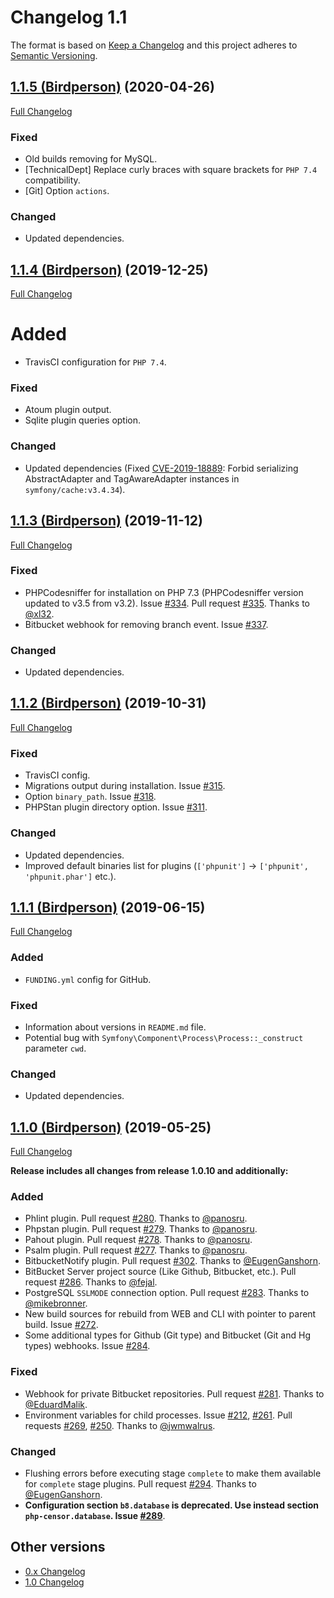 Changelog 1.1
=============

The format is based on [Keep a Changelog](http://keepachangelog.com/en/1.0.0/) and this project adheres to 
[Semantic Versioning](http://semver.org/spec/v2.0.0.html).


## [1.1.5 (Birdperson)](https://github.com/php-censor/php-censor/tree/1.1.5) (2020-04-26)

[Full Changelog](https://github.com/php-censor/php-censor/compare/1.1.4...1.1.5)

### Fixed

- Old builds removing for MySQL.
- [TechnicalDept] Replace curly braces with square brackets for `PHP 7.4` compatibility.
- [Git] Option `actions`.

### Changed

- Updated dependencies.


## [1.1.4 (Birdperson)](https://github.com/php-censor/php-censor/tree/1.1.4) (2019-12-25)

[Full Changelog](https://github.com/php-censor/php-censor/compare/1.1.3...1.1.4)

# Added

- TravisCI configuration for `PHP 7.4`.

### Fixed

- Atoum plugin output.
- Sqlite plugin queries option.

### Changed

- Updated dependencies (Fixed [CVE-2019-18889]( https://symfony.com/cve-2019-18889): Forbid 
serializing AbstractAdapter and TagAwareAdapter instances in `symfony/cache:v3.4.34`).


## [1.1.3 (Birdperson)](https://github.com/php-censor/php-censor/tree/1.1.3) (2019-11-12)

[Full Changelog](https://github.com/php-censor/php-censor/compare/1.1.2...1.1.3)

### Fixed

- PHPCodesniffer for installation on PHP 7.3 (PHPCodesniffer version updated to v3.5 from v3.2). Issue 
[#334](https://github.com/php-censor/php-censor/issues/334). Pull 
request [#335](https://github.com/php-censor/php-censor/pull/335). Thanks to [@xl32](https://github.com/xl32).
- Bitbucket webhook for removing branch event. Issue [#337](https://github.com/php-censor/php-censor/issues/337).

### Changed

- Updated dependencies.


## [1.1.2 (Birdperson)](https://github.com/php-censor/php-censor/tree/1.1.2) (2019-10-31)

[Full Changelog](https://github.com/php-censor/php-censor/compare/1.1.1...1.1.2)

### Fixed

- TravisCI config.
- Migrations output during installation. Issue [#315](https://github.com/php-censor/php-censor/issues/315).
- Option `binary_path`. Issue [#318](https://github.com/php-censor/php-censor/issues/318).
- PHPStan plugin directory option. Issue [#311](https://github.com/php-censor/php-censor/issues/311).

### Changed

- Updated dependencies.
- Improved default binaries list for plugins (`['phpunit']` -> `['phpunit', 'phpunit.phar']` etc.).


## [1.1.1 (Birdperson)](https://github.com/php-censor/php-censor/tree/1.1.1) (2019-06-15)

[Full Changelog](https://github.com/php-censor/php-censor/compare/1.1.0...1.1.1)

### Added

- `FUNDING.yml` config for GitHub.

### Fixed

- Information about versions in `README.md` file.
- Potential bug with `Symfony\Component\Process\Process::_construct` parameter `cwd`.

### Changed

- Updated dependencies.


## [1.1.0 (Birdperson)](https://github.com/php-censor/php-censor/tree/1.1.0) (2019-05-25)

[Full Changelog](https://github.com/php-censor/php-censor/compare/1.0.10...1.1.0)

**Release includes all changes from release 1.0.10 and additionally:**

### Added

- Phlint plugin. Pull request [#280](https://github.com/php-censor/php-censor/pull/280). Thanks to 
[@panosru](https://github.com/panosru).
- Phpstan plugin. Pull request [#279](https://github.com/php-censor/php-censor/pull/279). Thanks to 
[@panosru](https://github.com/panosru).
- Pahout plugin. Pull request [#278](https://github.com/php-censor/php-censor/pull/278). Thanks to 
[@panosru](https://github.com/panosru).
- Psalm plugin. Pull request [#277](https://github.com/php-censor/php-censor/pull/277). Thanks to 
[@panosru](https://github.com/panosru).
- BitbucketNotify plugin. Pull request [#302](https://github.com/php-censor/php-censor/pull/302). Thanks to 
[@EugenGanshorn](https://github.com/EugenGanshorn).
- BitBucket Server project source (Like Github, Bitbucket, etc.). Pull request 
[#286](https://github.com/php-censor/php-censor/pull/286). Thanks to [@fejal](https://github.com/fejal).
- PostgreSQL `SSLMODE` connection option. Pull request [#283](https://github.com/php-censor/php-censor/pull/283). 
Thanks to [@mikebronner](https://github.com/mikebronner).
- New build sources for rebuild from WEB and CLI with pointer to parent build. Issue 
[#272](https://github.com/php-censor/php-censor/issues/272).
- Some additional types for Github (Git type) and Bitbucket (Git and Hg types) webhooks. Issue 
[#284](https://github.com/php-censor/php-censor/issues/284).

### Fixed

- Webhook for private Bitbucket repositories. Pull request [#281](https://github.com/php-censor/php-censor/pull/281). 
Thanks to [@EduardMalik](https://github.com/EduardMalik).
- Environment variables for child processes. Issue [#212](https://github.com/php-censor/php-censor/issues/212), 
[#261](https://github.com/php-censor/php-censor/issues/261). Pull requests 
[#269](https://github.com/php-censor/php-censor/pull/269), [#250](https://github.com/php-censor/php-censor/pull/250). 
Thanks to [@jwmwalrus](https://github.com/jwmwalrus).

### Changed

- Flushing errors before executing stage `complete` to make them available for `complete` stage plugins. Pull request 
[#294](https://github.com/php-censor/php-censor/pull/294). Thanks to [@EugenGanshorn](https://github.com/EugenGanshorn).
- **Configuration section `b8.database` is deprecated. Use instead section `php-censor.database`. Issue 
[#289](https://github.com/php-censor/php-censor/issues/289)**.


## Other versions

- [0.x Changelog](/docs/CHANGELOG_0.x.md)
- [1.0 Changelog](/docs/CHANGELOG_1.0.md)
